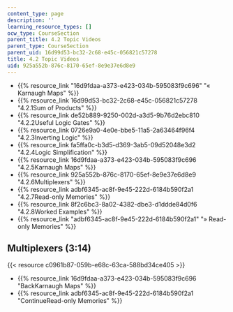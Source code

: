```yaml
---
content_type: page
description: ''
learning_resource_types: []
ocw_type: CourseSection
parent_title: 4.2 Topic Videos
parent_type: CourseSection
parent_uid: 16d99d53-bc32-2c68-e45c-056821c57278
title: 4.2 Topic Videos
uid: 925a552b-876c-8170-65ef-8e9e37e6d8e9
---
```


*   {{% resource_link "16d9fdaa-a373-e423-034b-595083f9c696" "« Karnaugh Maps" %}}
*   {{% resource_link 16d99d53-bc32-2c68-e45c-056821c57278 "4.2.1Sum of Products" %}}
*   {{% resource_link de52b889-9250-002d-a3d5-9b76d2ebc810 "4.2.2Useful Logic Gates" %}}
*   {{% resource_link 0726e9a0-4e0e-bbe5-11a5-2a63464f96f4 "4.2.3Inverting Logic" %}}
*   {{% resource_link fa5ffa0c-b3d5-d369-3ab5-09d52048e3d2 "4.2.4Logic Simplification" %}}
*   {{% resource_link 16d9fdaa-a373-e423-034b-595083f9c696 "4.2.5Karnaugh Maps" %}}
*   {{% resource_link 925a552b-876c-8170-65ef-8e9e37e6d8e9 "4.2.6Multiplexers" %}}
*   {{% resource_link adbf6345-ac8f-9e45-222d-6184b590f2a1 "4.2.7Read-only Memories" %}}
*   {{% resource_link 8f2c6bc3-8a02-4382-dbe3-d1ddde84d0f6 "4.2.8Worked Examples" %}}
*   {{% resource_link "adbf6345-ac8f-9e45-222d-6184b590f2a1" "» Read-only Memories" %}}

Multiplexers (3:14)
-------------------

{{< resource c0961b87-059b-e68c-63ca-588bd34ce405 >}}

*   {{% resource_link 16d9fdaa-a373-e423-034b-595083f9c696 "BackKarnaugh Maps" %}}
*   {{% resource_link adbf6345-ac8f-9e45-222d-6184b590f2a1 "ContinueRead-only Memories" %}}